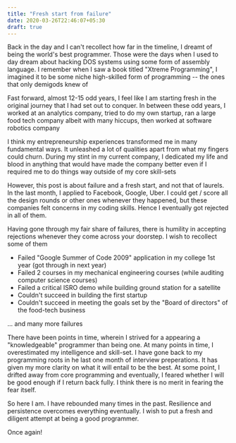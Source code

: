 ```yaml
---
title: "Fresh start from failure"
date: 2020-03-26T22:46:07+05:30
draft: true
---
```


Back in the day and I can't recollect how far in the timeline, I dreamt of being the world's best programmer. Those were the days when 
I used to day dream about hacking DOS systems using some form of assembly language.
I remember when I saw a book titled "Xtreme Programming", I imagined it to be some niche high-skilled form of programming -- the ones that only demigods knew of

Fast forward, almost 12-15 odd years, I feel like I am starting fresh in the original journey that I had set out to conquer. In between these odd years, I worked
at an analytics company, tried to do my own startup, ran a large food tech company albeit with many hiccups, then worked at software robotics company

I think my entrepreneurship experiences transformed me in many fundamental ways. It unleashed a lot of qualities apart
 from what my fingers could churn. During my stint in my current company, I dedicated my life and blood in anything that 
 would have made the company better even if I required me to do things way outside of my core skill-sets
 
 However, this post is about failure and a fresh start, and not that of laurels. In the last month, I applied to Facebook, Google, Uber. 
 I could get / score all the design rounds or other ones whenever they happened, but these companies felt concerns in my coding skills. Hence I eventually got
  rejected in all of them. 
  
  Having gone through my fair share of failures, there is humility in accepting rejections whenever they come across your doorstep. I wish to recollect some of them
  - Failed "Google Summer of Code 2009" application in my college 1st year (got through in next year)
  - Failed 2 courses in my mechanical engineering courses (while auditing computer science courses)
  - Failed a critical ISRO demo while building ground station for a satellite
  - Couldn't succeed in building the first startup
  - Couldn't succeed in meeting the goals set by the "Board of directors" of the food-tech business
  
  ... and many more failures

There have been points in time, wherein I strived for a appearing a "knowledgeable" programmer than being one. 
At many points in time, I overestimated my intelligence and skill-set. I have gone back to my programming roots in he last one month of interview preperations. It has given my more clarity on what it will entail to be the best. At some point, I drifted away from core programming and eventually, I feared whether I will be good enough if I return back fully. I think there is no merit in fearing the fear itself. 

So here I am. I have rebounded many times in the past. Resilience and persistence overcomes everything eventually. I wish to put a fresh and diligent attempt at being a good programmer. 

Once again!
